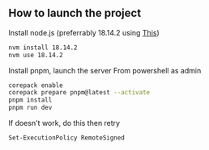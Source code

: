 ## How to launch the project
Install node.js (preferrably 18.14.2 using [This](https://github.com/nvm-sh/nvm))
```bash
nvm install 18.14.2
nvm use 18.14.2
```
Install pnpm, launch the server
From powershell as admin
```bash
corepack enable
corepack prepare pnpm@latest --activate
pnpm install
pnpm run dev
```
If doesn't work, do this then retry
```bash
Set-ExecutionPolicy RemoteSigned
```
